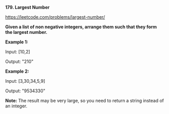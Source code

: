 **179. Largest Number**

https://leetcode.com/problems/largest-number/

**Given a list of non negative integers, arrange them such that they form the largest number.**

**Example 1:**

Input: [10,2]

Output: "210"

**Example 2:**

Input: [3,30,34,5,9]

Output: "9534330"

**Note:** The result may be very large, so you need to return a string instead of an integer.